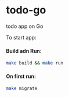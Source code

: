 # todo-go

todo app on Go

To start app:

#### Build adn Run:

```bash
make build && make run
```

#### On first run:

```bash
make migrate
```
